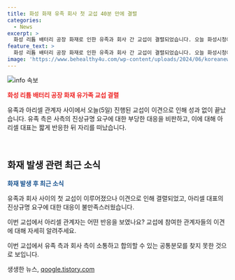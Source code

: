 ```yaml
---
title: 화성 화재 유족 회사 첫 교섭 40분 만에 결렬
categories:
  - News
excerpt: >
  화성 리튬 배터리 공장 화재로 인한 유족과 회사 간 교섭이 결렬되었습니다. 오늘 화성시청에서 유족과 아리셀 관계자 4명이 만나 대화를 시도했지만 40분 만에 결렬됐습니다. 유족 교섭단은 사측의 진상규명 요구에 대한 무관심을 지적하고, 박순관 대표는 사측이 문제를 해결하겠다는 짧은 답변을 한 뒤 자리를 뜨는 등 양측 간 이견이 뚜렷해 보였습니다. 고용노동부, 경기도, 화성시 관계자가 중재를 위해 교섭장에 배석하려 했으나 유족 측 반대로 퇴장했습니다.
feature_text: >
  화성 리튬 배터리 공장 화재로 인한 유족과 회사 간 교섭이 결렬되었습니다. 오늘 화성시청에서 유족과 아리셀 관계자 4명이 만나 대화를 시도했지만 40분 만에 결렬됐습니다. 유족 교섭단은 사측의 진상규명 요구에 대한 무관심을 지적하고, 박순관 대표는 사측이 문제를 해결하겠다는 짧은 답변을 한 뒤 자리를 뜨는 등 양측 간 이견이 뚜렷해 보였습니다. 고용노동부, 경기도, 화성시 관계자가 중재를 위해 교섭장에 배석하려 했으나 유족 측 반대로 퇴장했습니다.
image: 'https://www.behealthy4u.com/wp-content/uploads/2024/06/koreanews.jpg'
---
```


<p><img src="https://www.behealthy4u.com/wp-content/uploads/2024/06/koreanews.jpg" alt="info 속보" /></p>

<p><b><span style="color: #ee2323;">화성 리튬 배터리 공장 화재 유가족 교섭 결렬</span></b></p>

<p>유족과 아리셀 관계자 사이에서 오늘(5일) 진행된 교섭이 이견으로 인해 성과 없이 끝났습니다. 유족 측은 사측의 진상규명 요구에 대한 부당한 대응을 비판하고, 이에 대해 아리셀 대표는 짧게 반응한 뒤 자리를 떠났습니다.</p>

<p><br></p>

<h2 data-ke-size="size26">화재 발생 관련 최근 소식</h2>

<p data-ke-size="size16"><b><span style="color: #1a5490;">화재 발생 후 최근 소식</span></b></p>

<p>유족과 회사 사이의 첫 교섭이 이루어졌으나 이견으로 인해 결렬되었고, 아리셀 대표의 진상규명 요구에 대한 대응이 불만족스러웠습니다.</p>

<p data-ke-size="size16">이번 교섭에서 아리셀 관계자는 어떤 반응을 보였나요? 교섭에 참여한 관계자들의 이견에 대해 자세히 알려주세요.</p>

<p data-ke-size="size16">이번 교섭에서 유족 측과 회사 측이 소통하고 합의할 수 있는 공통분모를 찾지 못한 것으로 보입니다.</p>
생생한 뉴스, <a href="https://qoogle.tistory.com" rel="dofollow">qoogle.tistory.com</a>


